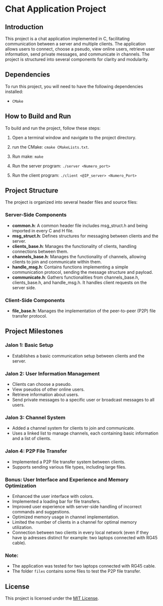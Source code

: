# Chat Application Project

## Introduction

This project is a chat application implemented in C, facilitating communication between a server and multiple clients. The application allows users to connect, choose a pseudo, view online users, retrieve user information, send private messages, and communicate in channels. The project is structured into several components for clarity and modularity.

## Dependencies
To run this project, you will need to have the following dependencies installed:

- `CMake`

## How to Build and Run
To build and run the project, follow these steps:

1. Open a terminal window and navigate to the project directory.

2. run the CMake: `cmake CMakeLists.txt`.

3. Run make: `make`

6. Run the server program: `./server <Numero_port>`

7. Run the client program: `./client <@IP_server> <Numero_Port> `

## Project Structure

The project is organized into several header files and source files:

### Server-Side Components

- **common.h**: A common header file includes msg_struct.h and being imported in every C and H file.
- **msg_struct.h**: Defines structures for messaging between clients and the server.
- **clients_base.h**: Manages the functionality of clients, handling connections between them.
- **channels_base.h**: Manages the functionality of channels, allowing clients to join and communicate within them.
- **handle_msg.h**: Contains functions implementing a simple communication protocol, sending the message structure and payload.
- **communicate.h**: Gathers functionalities from channels_base.h, clients_base.h, and handle_msg.h. It handles client requests on the server side.

### Client-Side Components

- **file_base.h**: Manages the implementation of the peer-to-peer (P2P) file transfer protocol.

## Project Milestones

### Jalon 1: Basic Setup

- Establishes a basic communication setup between clients and the server.

### Jalon 2: User Information Management

- Clients can choose a pseudo.
- View pseudos of other online users.
- Retrieve information about users.
- Send private messages to a specific user or broadcast messages to all users.

### Jalon 3: Channel System

- Added a channel system for clients to join and communicate.
- Uses a linked list to manage channels, each containing basic information and a list of clients.

### Jalon 4: P2P File Transfer

- Implemented a P2P file transfer system between clients.
- Supports sending various file types, including large files.

### Bonus: User Interface and Experience and Memory Optimization

- Enhanced the user interface with colors.
- Implemented a loading bar for file transfers.
- Improved user experience with server-side handling of incorrect commands and suggestions.
- Optimized memory usage in channel implementation.
- Limited the number of clients in a channel for optimal memory utilization.
- Connection between two clients in every local network (even if they have ip adresses distinct for example: two laptops connected with RG45 cable).

### Note:

- The application was tested for two laptops connected with RG45 cable.
- The folder `files` contains some files to test the P2P file transfer.

## License

This project is licensed under the [MIT License](LICENSE).

